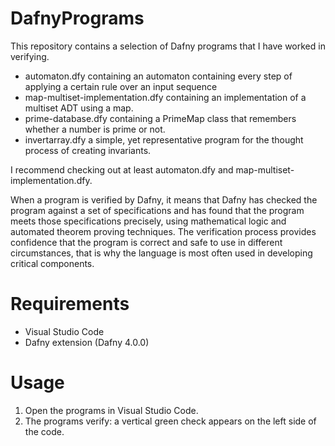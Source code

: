 # DafnyPrograms
This repository contains a selection of Dafny programs that I have worked in verifying. 
* automaton.dfy containing an automaton containing every step of applying a certain rule over an input sequence
* map-multiset-implementation.dfy containing an implementation of a multiset ADT using a map.
* prime-database.dfy containing a PrimeMap class that remembers whether a number is prime or not.
* invertarray.dfy a simple, yet representative program for the thought process of creating invariants.

I recommend checking out at least automaton.dfy and map-multiset-implementation.dfy.

When a program is verified by Dafny, it means that Dafny has checked the program against a set of specifications and has found that the program meets those specifications precisely, using mathematical logic and automated theorem proving techniques. The verification process provides confidence that the program is correct and safe to use in different circumstances, that is why the language is most often used in developing critical components.

# Requirements
* Visual Studio Code
* Dafny extension (Dafny 4.0.0)

# Usage
1. Open the programs in Visual Studio Code.
2. The programs verify: a vertical green check appears on the left side of the code.
